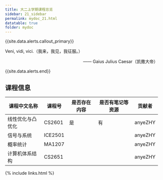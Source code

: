 ```yaml
---
title: 大二上学期课程总览
sidebar: 21_sidebar
permalink: mydoc_21.html
datatable: true
folder: mydoc
---
```


{{site.data.alerts.callout_primary}}
<p>Veni, vidi, vici.（我来，我见，我征服。）</p>
<p align="right">—— Gaius Julius Caesar（凯撒大帝）</p>
{{site.data.alerts.end}}

## 课程信息


<div class="datatable-begin"></div>

课程中文名称    | 课程号                        | 是否存在内容 | 是否有笔记等资源 | 贡献者 
------- | ------------------------------------- | -------- | -----------|------- 
线性优化与凸优化  | CS2601     | 是   | 有 | anyeZHY 
信号与系统 | ICE2501 |     |  | anyeZHY 
概率统计   | MA1207 |     |  | anyeZHY 
计算机体系结构 | CS2651 |     |  | anyeZHY 

<div class="datatable-end"></div>



{% include links.html %}